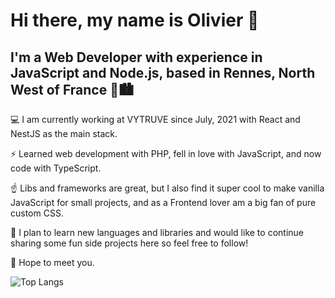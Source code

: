 # Hi there, my name is Olivier 👋
## I'm a Web Developer with experience in JavaScript and Node.js, based in Rennes, North West of France  🌊🏙️

💻 I am currently working at VYTRUVE since July, 2021 with React and NestJS as the main stack.

⚡ Learned web development with PHP, fell in love with JavaScript, and now code with TypeScript.

☝️ Libs and frameworks are great, but I also find it super cool to make vanilla JavaScript for small projects, and as a Frontend lover am a big fan of pure custom CSS.

🔭 I plan to learn new languages and libraries and would like to continue sharing some fun side projects here so feel free to follow!

👋 Hope to meet you.

![Top Langs](https://github-readme-stats.vercel.app/api/top-langs/?username=oliv-bernier&layout=compact)

<!--
**oliv-bernier/oliv-bernier** is a ✨ _special_ ✨ repository because its `README.md` (this file) appears on your GitHub profile.

Here are some ideas to get you started:

- 🔭 I’m currently working on ...
- 🌱 I’m currently learning ...
- 👯 I’m looking to collaborate on ...
- 🤔 I’m looking for help with ...
- 💬 Ask me about ...
- 📫 How to reach me: ...
- 😄 Pronouns: ...
- ⚡ Fun fact: ...
-->
